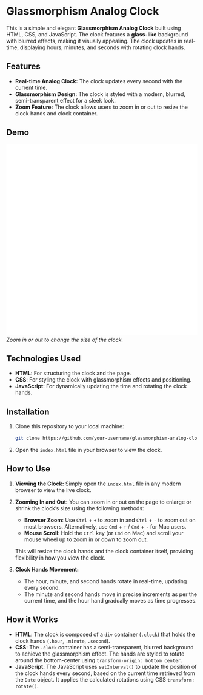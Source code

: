 # Glassmorphism Analog Clock

This is a simple and elegant **Glassmorphism Analog Clock** built using HTML, CSS, and JavaScript. The clock features a **glass-like** background with blurred effects, making it visually appealing. The clock updates in real-time, displaying hours, minutes, and seconds with rotating clock hands.

## Features

- **Real-time Analog Clock:** The clock updates every second with the current time.
- **Glassmorphism Design:** The clock is styled with a modern, blurred, semi-transparent effect for a sleek look.
- **Zoom Feature:** The clock allows users to zoom in or out to resize the clock hands and clock container.

## Demo

![Clock Demo](images/clock-template.svg)  
*Zoom in or out to change the size of the clock.*

## Technologies Used

- **HTML**: For structuring the clock and the page.
- **CSS**: For styling the clock with glassmorphism effects and positioning.
- **JavaScript**: For dynamically updating the time and rotating the clock hands.

## Installation

1. Clone this repository to your local machine:
    ```bash
    git clone https://github.com/your-username/glassmorphism-analog-clock.git
    ```

2. Open the `index.html` file in your browser to view the clock.

## How to Use

1. **Viewing the Clock:**
   Simply open the `index.html` file in any modern browser to view the live clock.

2. **Zooming In and Out:**
   You can zoom in or out on the page to enlarge or shrink the clock’s size using the following methods:
   - **Browser Zoom**: Use `Ctrl` + `+` to zoom in and `Ctrl` + `-` to zoom out on most browsers. Alternatively, use `Cmd` + `+` / `Cmd` + `-` for Mac users.
   - **Mouse Scroll**: Hold the `Ctrl` key (or `Cmd` on Mac) and scroll your mouse wheel up to zoom in or down to zoom out.
   
   This will resize the clock hands and the clock container itself, providing flexibility in how you view the clock.

3. **Clock Hands Movement:**
   - The hour, minute, and second hands rotate in real-time, updating every second.
   - The minute and second hands move in precise increments as per the current time, and the hour hand gradually moves as time progresses.

## How it Works

- **HTML**: The clock is composed of a `div` container (`.clock`) that holds the clock hands (`.hour`, `.minute`, `.second`).
- **CSS**: The `.clock` container has a semi-transparent, blurred background to achieve the glassmorphism effect. The hands are styled to rotate around the bottom-center using `transform-origin: bottom center`.
- **JavaScript**: The JavaScript uses `setInterval()` to update the position of the clock hands every second, based on the current time retrieved from the `Date` object. It applies the calculated rotations using CSS `transform: rotate()`.

